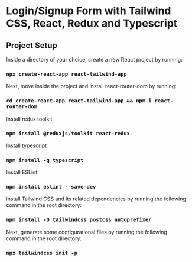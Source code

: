 # Login/Signup Form with Tailwind CSS, React, Redux and Typescript

## Project Setup

Inside a directory of your choice, create a new React project by running:

### `npx create-react-app react-tailwind-app`

Next, move inside the project and install react-router-dom by running:

### `cd create-react-app react-tailwind-app && npm i react-router-dom`

Install redux toolkit

### `npm install @reduxjs/toolkit react-redux`

Install typescript

### `npm install -g typescript`

Install ESLint

### `npm install eslint --save-dev`

install Tailwind CSS and its related dependencies by running the following command in the root directory:

### `npm install -D tailwindcss postcss autoprefixer`

Next, generate some configurational files by running the following command in the root directory:

### `npx tailwindcss init -p`
